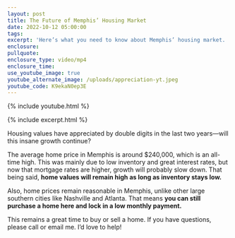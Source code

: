 ```yaml
---
layout: post
title: The Future of Memphis’ Housing Market
date: 2022-10-12 05:00:00
tags:
excerpt: 'Here’s what you need to know about Memphis’ housing market. '
enclosure:
pullquote:
enclosure_type: video/mp4
enclosure_time:
use_youtube_image: true
youtube_alternate_image: /uploads/appreciation-yt.jpeg
youtube_code: K9ekaN0ep3E
---
```

{% include youtube.html %}

{% include excerpt.html %}

Housing values have appreciated by double digits in the last two years—will this insane growth continue?&nbsp;

The average home price in Memphis is around $240,000, which is an all-time high. This was mainly due to low inventory and great interest rates, but now that mortgage rates are higher, growth will probably slow down. That being said, **home values will remain high as long as inventory stays low.&nbsp;**

Also, home prices remain reasonable in Memphis, unlike other large southern cities like Nashville and Atlanta. That means **you can still purchase a home here and lock in a low monthly payment.&nbsp;**

This remains a great time to buy or sell a home. If you have questions, please call or email me. I’d love to help\!